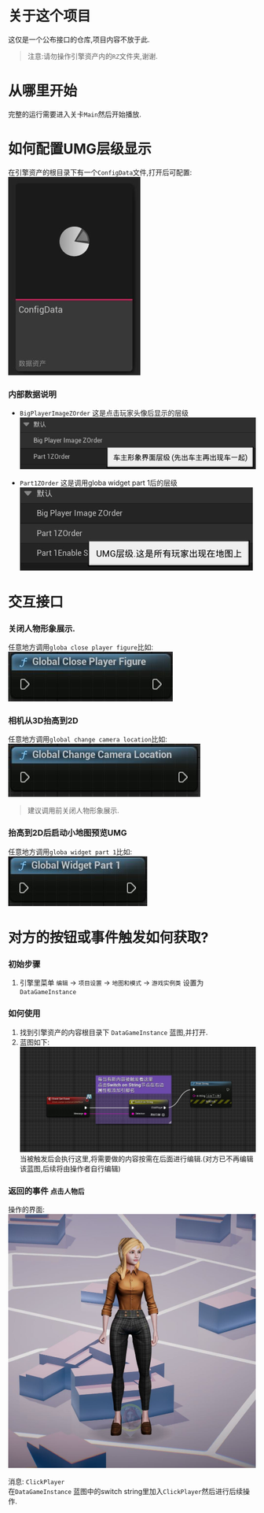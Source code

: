 # 关于这个项目
这仅是一个公布接口的仓库,项目内容不放于此.<br>
> 注意:请勿操作引擎资产内的`RZ`文件夹,谢谢.

# 从哪里开始
完整的运行需要进入关卡`Main`然后开始播放.

# 如何配置UMG层级显示
在引擎资产的根目录下有一个`ConfigData`文件,打开后可配置:<br>
![](https://github.com/dreamrz/Interface/blob/main/3.JPG)

### 内部数据说明
- `BigPlayerImageZOrder` 这是点击玩家头像后显示的层级<br>
![](https://github.com/dreamrz/Interface/blob/main/4.jpg)

- `Part1ZOrder` 这是调用globa widget part 1后的层级<br>
![](https://github.com/dreamrz/Interface/blob/main/5.jpg)

# 交互接口
### 关闭人物形象展示.
任意地方调用`globa close player figure`比如:<br>
![](https://github.com/dreamrz/Interface/blob/main/2.JPG)

### 相机从3D抬高到2D
任意地方调用`global change camera location`比如:<br>
![](https://github.com/dreamrz/Interface/blob/main/1.JPG)
> 建议调用前关闭人物形象展示.

### 抬高到2D后启动小地图预览UMG
任意地方调用`globa widget part 1`比如:<br>
![](https://github.com/dreamrz/Interface/blob/main/6.JPG)

# 对方的按钮或事件触发如何获取?
### 初始步骤
1. 引擎里菜单 `编辑` -> `项目设置` -> `地图和模式` -> `游戏实例类` 设置为 `DataGameInstance`
### 如何使用
1. 找到引擎资产的内容根目录下 `DataGameInstance` 蓝图,并打开.
2. 蓝图如下:<br>
![](https://github.com/dreamrz/Interface/blob/main/returnevent1.JPG)<br>
当被触发后会执行这里,将需要做的内容按需在后面进行编辑.(对方已不再编辑该蓝图,后续将由操作者自行编辑)

### 返回的事件 `点击人物后`
操作的界面:<br>
![](https://github.com/dreamrz/Interface/blob/main/button1.JPG)<br>

消息: `ClickPlayer`<br>
在`DataGameInstance` 蓝图中的switch string里加入`ClickPlayer`然后进行后续操作.

